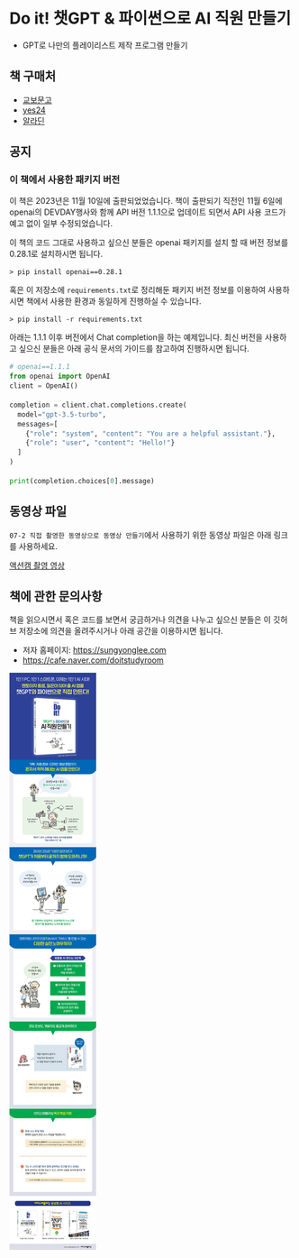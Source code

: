 # Do it! 챗GPT & 파이썬으로 AI 직원 만들기
- GPT로 나만의 플레이리스트 제작 프로그램 만들기

## 책 구매처
- [교보문고](https://product.kyobobook.co.kr/detail/S000210892321)
- [yes24](https://www.yes24.com/Product/Goods/123278667)
- [알라딘](https://www.aladin.co.kr/shop/wproduct.aspx?ItemId=327940197)

## 공지
### 이 책에서 사용한 패키지 버전

이 책은 2023년은 11월 10일에 출판되었었습니다. 책이 출판되기 직전인 11월 6일에 openai의 DEVDAY행사와 함께 API 버전 1.1.1으로 업데이트 되면서 API 사용 코드가 예고 없이 일부 수정되었습니다. 

이 책의 코드 그대로 사용하고 싶으신 분들은 openai 패키지를 설치 할 때 버전 정보를 0.28.1로 설치하시면 됩니다. 

```terminal
> pip install openai==0.28.1
```
혹은 이 저장소에 `requirements.txt`로 정리해둔 패키지 버전 정보를 이용하여 사용하시면 책에서 사용한 환경과 동일하게 진행하실 수 있습니다. 
```terminal
> pip install -r requirements.txt
```


아래는 1.1.1 이후 버전에서 Chat completion을 하는 예제입니다. 최신 버전을 사용하고 싶으신 분들은 아래 공식 문서의 가이드를 참고하여 진행하시면 됩니다. 
```python
# openai==1.1.1
from openai import OpenAI
client = OpenAI()

completion = client.chat.completions.create(
  model="gpt-3.5-turbo",
  messages=[
    {"role": "system", "content": "You are a helpful assistant."},
    {"role": "user", "content": "Hello!"}
  ]
)

print(completion.choices[0].message)

```

## 동영상 파일
`07-2 직접 촬영한 동영상으로 동영상 만들기`에서 사용하기 위한 동영상 파일은 아래 링크를 사용하세요.

[액션캠 촬영 영상](https://onedrive.live.com/?authkey=%21ADeS0WsNlzIdh%2DE&id=21218D648705E099%21144530&cid=21218D648705E099)

## 책에 관한 문의사항
책을 읽으시면서 혹은 코드를 보면서 궁금하거나 의견을 나누고 싶으신 분들은 이 깃허브 저장소에 의견을 올려주시거나 아래 공간을 이용하시면 됩니다. 
- 저자 홈페이지: https://sungyonglee.com 
- https://cafe.naver.com/doitstudyroom 



![책](.\readme_imgs\i9791163035237.jpg)